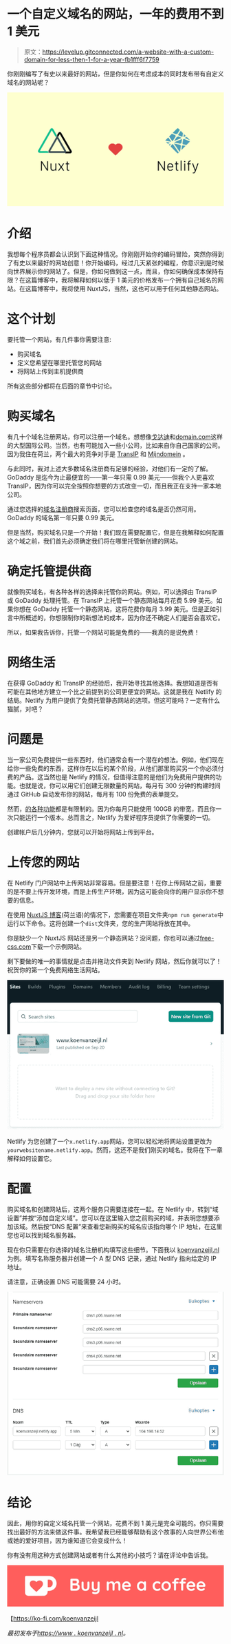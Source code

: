 # 一个自定义域名的网站，一年的费用不到 1 美元

> 原文：<https://levelup.gitconnected.com/a-website-with-a-custom-domain-for-less-then-1-for-a-year-fb1fff6f7759>

你刚刚编写了有史以来最好的网站，但是你如何在考虑成本的同时发布带有自定义域名的网站呢？

![](img/0799852450e96827479ab6385db0960a.png)

# 介绍

我想每个程序员都会认识到下面这种情况。你刚刚开始你的编码冒险，突然你得到了有史以来最好的网站创意！你开始编码，经过几天紧张的编程，你意识到是时候向世界展示你的网站了。但是，你如何做到这一点，而且，你如何确保成本保持有限？在这篇博客中，我将解释如何以低于 1 美元的价格发布一个拥有自己域名的网站。在这篇博客中，我将使用 NuxtJS，当然，这也可以用于任何其他静态网站。

# 这个计划

要托管一个网站，有几件事你需要注意:

*   购买域名
*   定义您希望在哪里托管您的网站
*   将网站上传到主机提供商

所有这些部分都将在后面的章节中讨论。

# 购买域名

有几十个域名注册网站，你可以注册一个域名。想想像[戈达迪](https://nl.godaddy.com/domains/domain-name-search)和[domain.com](https://www.domain.com/domains)这样的大型国际公司。当然，也有可能加入一些小公司，比如来自你自己国家的公司。因为我住在荷兰，两个最大的竞争对手是 [TransIP](https://www.transip.eu/domain-name/) 和 [Mijndomein](https://www.mijndomein.nl/producten/domeinnaam) 。

与此同时，我对上述大多数域名注册商有足够的经验，对他们有一定的了解。GoDaddy 是迄今为止最便宜的——第一年只需 0.99 美元——但我个人更喜欢 TransIP，因为你可以完全按照你想要的方式改变一切，而且我正在支持一家本地公司。

通过您选择的[域名注册商](https://www.godaddy.com/domains/domain-name-search)搜索页面，您可以检查您的域名是否仍然可用。GoDaddy 的域名第一年只要 0.99 美元。

但是当然，购买域名只是一个开始！我们现在需要配置它，但是在我解释如何配置这个域之前，我们首先必须确定我们将在哪里托管新创建的网站。

# 确定托管提供商

就像购买域名，有各种各样的选择来托管你的网站。例如，可以选择由 TransIP 或 GoDaddy 处理托管。在 TransIP 上托管一个静态网站每月花费 5.99 美元。如果你想在 GoDaddy 托管一个静态网站，这将花费你每月 3.99 美元。但是正如引言中所概述的，你想限制你的新想法的成本，因为你还不确定人们是否会喜欢它。

所以，如果我告诉你，托管一个网站可能是免费的——我真的是说免费！

# 网络生活

在获得 GoDaddy 和 TransIP 的经验后，我开始寻找其他选择。我想知道是否有可能在其他地方建立一个比之前提到的公司更便宜的网站。这就是我在 Netlify 的结局。Netlify 为用户提供了免费托管静态网站的选项。但这可能吗？一定有什么猫腻，对吧？

# 问题是

当一家公司免费提供一些东西时，他们通常会有一个潜在的想法。例如，他们现在给你一些免费的东西，这样你在以后的某个阶段，从他们那里购买另一个你必须付费的产品。这当然也是 Netlify 的情况，但值得注意的是他们为免费用户提供的功能。也就是说，你可以用它们创建无限数量的网站，每月有 300 分钟的构建时间通过 GitHub 自动发布你的网站，每月有 100 份免费的表单提交。

然而，[的各种功能](https://www.netlify.com/pricing/)都是有限制的。因为你每月只能使用 100GB 的带宽，而且你一次只能运行一个版本。总而言之，Netlify 为爱好程序员提供了你需要的一切。

创建帐户后几分钟内，您就可以开始将网站上传到平台。

# 上传您的网站

在 Netlify 门户网站中上传网站非常容易。但是要注意！在你上传网站之前，重要的是不要上传开发环境，而是上传生产环境，因为这可能会向你的用户显示你不想要的信息。

在使用 [NuxtJS 博客](https://www.koenvanzeijl.nl/blog/blog-with-vue-nuxt)(荷兰语)的情况下，您需要在项目文件夹`npm run generate`中运行以下命令。这将创建一个`dist`文件夹，您的生产网站将放在其中。

你是缺少一个 NuxtJS 网站还是另一个静态网站？没问题，你也可以通过[free-css.com](https://www.free-css.com/free-css-templates)下载一个示例网站。

剩下要做的唯一的事情就是点击并拖动文件夹到 Netlify 网站，然后你就可以了！祝贺你的第一个免费网络生活网站。

![](img/7ad20298c085e1d1656aa70e3628e224.png)

Netlify 为您创建了一个`x.netlify.app`网站，您可以轻松地将网站设置更改为`yourwebsitename.netlify.app`。然而，这还不是我们刚买的域名。我将在下一章解释如何设置它。

# 配置

购买域名和创建网站后，这两个服务只需要连接在一起。在 Netlify 中，转到“域设置”并按“添加自定义域”。您可以在这里输入您之前购买的域，并表明您想要添加该域。然后按“DNS 配置”来查看您新购买的域名应该指向哪个 IP 地址，在这里您也可以找到域名服务器。

现在你只需要在你选择的域名注册机构填写这些细节。下面我以 [koenvanzeijl.nl](https://www.koenvanzeijl.nl) 为例。填写名称服务器并创建一个 A 型 DNS 记录，通过 Netlify 指向给定的 IP 地址。

请注意，正确设置 DNS 可能需要 24 小时。

![](img/5f12e3873b27e6ff34b808886389c023.png)

# 结论

因此，用你的自定义域名托管一个网站，花费不到 1 美元是完全可能的。你只需要找出最好的方法来做这件事。我希望我已经能够帮助有这个故事的人向世界公布他或她的爱好项目，因为谁知道它会变成什么！

你有没有用这种方式创建网站或者有什么其他的小技巧？请在评论中告诉我。

![](img/095d3d82a769bfc84cc3b54b1e73c6d6.png)

【https://ko-fi.com/koenvanzeijl 

*最初发布于*[*https://www . koenvanzeijl . nl*](https://www.koenvanzeijl.nl/blog/personalized-cheap-website)*。*
